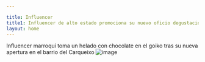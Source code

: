 ```yaml
---

title: Influencer 
title1: Influencer de alto estado promociona su nuevo oficio degustación de helados
layout: home
---
```

Influencer marroquí toma un helado con chocolate en el goiko tras su nueva apertura en el barrio del Carqueixo
![image](https://github.com/user-attachments/assets/65c2a3b1-cac3-49ea-a214-7c0c43f2227c)

